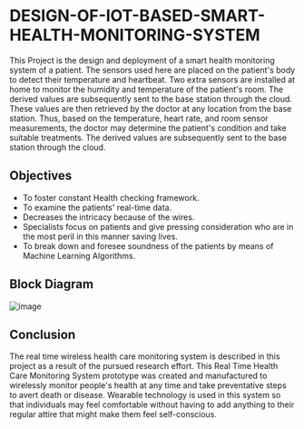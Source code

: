 # **DESIGN-OF-IOT-BASED-SMART-HEALTH-MONITORING-SYSTEM**
This Project is the design and deployment of a smart health monitoring system of a patient. 
The sensors used here are placed on the patient's body to detect their temperature and heartbeat. 
Two extra sensors are installed at home to monitor the humidity and temperature of the patient's room. 
The derived values are subsequently sent to the base station through the cloud. 
These values are then retrieved by the doctor at any location from the base station. 
Thus, based on the temperature, heart rate, and room sensor measurements, the doctor may determine the patient's condition and take suitable treatments.
The derived values are subsequently sent to the base station through the cloud.

## **Objectives**
* To foster constant Health checking framework.
* To examine the patients' real-time data.
* Decreases the intricacy because of the wires.
* Specialists focus on patients and give pressing consideration who are in the most peril in
this manner saving lives.
* To break down and foresee soundness of the patients by means of Machine Learning
Algorithms.

## **Block Diagram**
![image](https://github.com/user-attachments/assets/c617c74d-6a76-4cfb-b0d7-49865623c3b1)

## **Conclusion**
The real time wireless health care monitoring system is described in this project as a result of
the pursued research effort. This Real Time Health Care Monitoring System prototype was
created and manufactured to wirelessly monitor people's health at any time and take
preventative steps to avert death or disease. Wearable technology is used in this system so that
individuals may feel comfortable without having to add anything to their regular attire that
might make them feel self-conscious.
